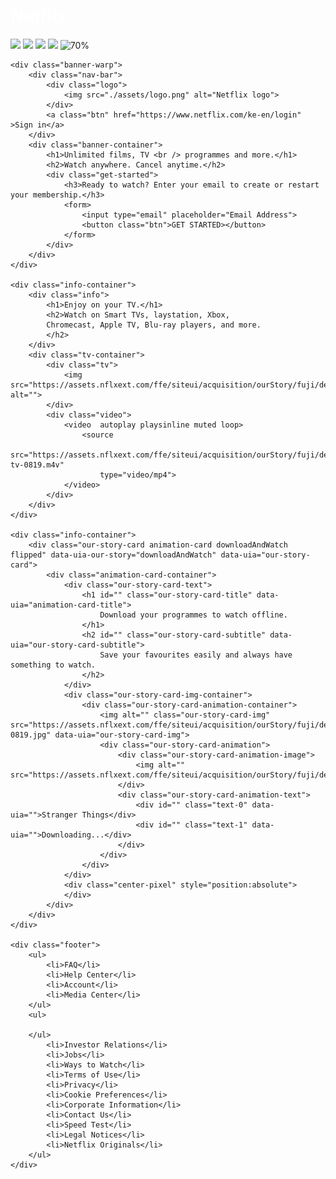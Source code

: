 # Netflix
![](https://img.shields.io/badge/language-css-red.svg)
![](https://img.shields.io/badge/language-html-blue.svg)
![](https://img.shields.io/badge/license-MIT-000000.svg)
![](https://img.shields.io/badge/github-v0.1.1-519dd9.svg)
![70%](https://progress-bar.dev/70)



<head>
    <meta charset="UTF-8">
    <meta name="viewport" content="width=device-width, initial-scale=1.0">
    <title>Netflix by Jiaqing Xie</title>
    <style>
        h1 {
            color : white
        }
    </style>
    <link rel="stylesheet" href="./styles.css">
    <link rel="Netflix icon" href="./assets/favicon.png">
</head>


    
    
    <div class="banner-warp">
        <div class="nav-bar">
            <div class="logo">
                <img src="./assets/logo.png" alt="Netflix logo">
            </div>
            <a class="btn" href="https://www.netflix.com/ke-en/login" >Sign in</a>
        </div>
        <div class="banner-container">
            <h1>Unlimited films, TV <br /> programmes and more.</h1>
            <h2>Watch anywhere. Cancel anytime.</h2>
            <div class="get-started">
                <h3>Ready to watch? Enter your email to create or restart your membership.</h3>
                <form>
                    <input type="email" placeholder="Email Address">
                    <button class="btn">GET STARTED></button>
                </form>
            </div>
        </div>
    </div>
   
    <div class="info-container">
        <div class="info">
            <h1>Enjoy on your TV.</h1>
            <h2>Watch on Smart TVs, laystation, Xbox, 
            Chromecast, Apple TV, Blu-ray players, and more.
            </h2>
        </div>
        <div class="tv-container">
            <div class="tv">
                <img src="https://assets.nflxext.com/ffe/siteui/acquisition/ourStory/fuji/desktop/tv.png" alt="">
            </div>
            <div class="video">
                <video  autoplay playsinline muted loop>
                    <source 
                        src="https://assets.nflxext.com/ffe/siteui/acquisition/ourStory/fuji/desktop/video-tv-0819.m4v" 
                        type="video/mp4">
                </video>
            </div>
        </div>
    </div>

    <div class="info-container">
        <div class="our-story-card animation-card downloadAndWatch flipped" data-uia-our-story="downloadAndWatch" data-uia="our-story-card">
            <div class="animation-card-container">
                <div class="our-story-card-text">
                    <h1 id="" class="our-story-card-title" data-uia="animation-card-title">
                        Download your programmes to watch offline.
                    </h1>
                    <h2 id="" class="our-story-card-subtitle" data-uia="our-story-card-subtitle">
                        Save your favourites easily and always have something to watch.
                    </h2>
                </div>
                <div class="our-story-card-img-container">
                    <div class="our-story-card-animation-container">
                        <img alt="" class="our-story-card-img" src="https://assets.nflxext.com/ffe/siteui/acquisition/ourStory/fuji/desktop/mobile-0819.jpg" data-uia="our-story-card-img">
                        <div class="our-story-card-animation">
                            <div class="our-story-card-animation-image">
                                <img alt="" src="https://assets.nflxext.com/ffe/siteui/acquisition/ourStory/fuji/desktop/boxshot.png">
                            </div>
                            <div class="our-story-card-animation-text">
                                <div id="" class="text-0" data-uia="">Stranger Things</div>
                                <div id="" class="text-1" data-uia="">Downloading...</div>
                            </div>
                        </div>
                    </div>
                </div>
                <div class="center-pixel" style="position:absolute">
                </div>
            </div>
        </div>
    </div>

    <div class="footer">
        <ul>
            <li>FAQ</li>
            <li>Help Center</li>
            <li>Account</li>
            <li>Media Center</li>
        </ul>
        <ul>

        </ul>
            <li>Investor Relations</li>
            <li>Jobs</li>
            <li>Ways to Watch</li>
            <li>Terms of Use</li>
            <li>Privacy</li>
            <li>Cookie Preferences</li>
            <li>Corporate Information</li>
            <li>Contact Us</li>
            <li>Speed Test</li>
            <li>Legal Notices</li>
            <li>Netflix Originals</li>
        </ul>
    </div>

<!--     
    
    
    <a href="about-us.html" target="_blank">About us</a> -->



